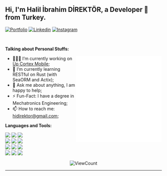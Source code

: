 ## Hi, I'm Halil İbrahim DİREKTÖR, a Developer 🚀 from Turkey.

[![Portfolio](https://img.shields.io/badge/website-000000?style=for-the-badge&logo=About.me&logoColor=white)](https://hidirektor.com.tr)
[![Linkedin](https://img.shields.io/badge/-LinkedIn-blue?style=flat&logo=Linkedin&logoColor=white)](https://www.linkedin.com/in/hidirektor/)
[![Instagram](https://img.shields.io/badge/-Instagram-c13584?style=flat&labelColor=c13584&logo=instagram&logoColor=white)](https://www.instagram.com/hidirektor/)

&nbsp;

**Talking about Personal Stuffs:**

<img width="55%" align="right" alt="Github" src="https://raw.githubusercontent.com/hidirektor/hidirektor/main/assets/hello_blue_text.gif" />

- 👨🏽‍💻 I’m currently working on [Up Cortex Mobile](https://github.com/hidirektor/upcortex-mobile-android);
- 🌱 I’m currently learning RESTful on Rust (with SeaORM and Actix);
- 💬 Ask me about anything, I am happy to help;
- ⚡️ Fun-Fact: I have a degree in Mechatronics Engineering;
- 📫 How to reach me: hidirektor@gmail.com;

**Languages and Tools:**

<p>
  <!-- Your languages and tools. Be careful with the alignment. 
  You can use this sites to get logos: https://www.vectorlogo.zone or https://simpleicons.org/
  -->
<code><img width="10%" src="https://www.vectorlogo.zone/logos/java/java-ar21.svg"></code>
<code><img width="10%" src="https://www.vectorlogo.zone/logos/swift/swift-ar21.svg"></code>
<code><img width="10%" src="https://www.vectorlogo.zone/logos/nodejs/nodejs-ar21.svg"></code>
<br />
<code><img width="10%" src="https://www.vectorlogo.zone/logos/springio/springio-ar21.svg"></code>
<code><img width="10%" src="https://www.vectorlogo.zone/logos/gradle/gradle-ar21.svg"></code>
<code><img width="10%" src="https://www.vectorlogo.zone/logos/mysql/mysql-ar21.svg"></code>
<br />
<code><img width="10%" src="https://www.vectorlogo.zone/logos/docker/docker-ar21.svg"></code>
<code><img width="10%" src="https://hidirektor.com.tr/assets/images/skills/stm32.svg"></code>
<code><img width="10%" src="https://hidirektor.com.tr/assets/images/skills/freertos.png"></code>
<br />
<code><img width="10%" src="https://www.vectorlogo.zone/logos/git-scm/git-scm-ar21.svg"></code>
<code><img width="10%" src="https://www.vectorlogo.zone/logos/android/android-ar21.svg"></code>
<code><img width="10%" src="https://www.vectorlogo.zone/logos/apple/apple-ar21.svg"></code>
</p>

<p align="center">
  <img alt="ViewCount" src="https://views.whatilearened.today/views/github/hidirektor/hidirektor.svg" />
</p>

---
